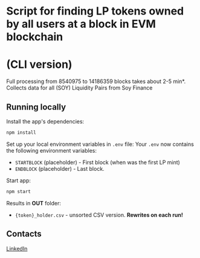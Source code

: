 # Script for finding LP tokens owned by all users at a block in EVM blockchain
# (CLI version)

Full processing from 8540975 to 14186359 blocks takes about 2-5 min*.
Collects data for all (SOY) Liquidity Pairs from Soy Finance

## Running locally

Install the app's dependencies:

```bash
npm install
```

Set up your local environment variables in `.env` file:
Your `.env` now contains the following environment variables:

- `STARTBLOCK` (placeholder) - First block (when was the first LP mint)
- `ENDBLOCK` (placeholder) - Last block.

Start app:

```bash
npm start
```

Results in **OUT** folder:
- `{token}_holder.csv` - unsorted CSV version. **Rewrites on each run!**

## Contacts

[LinkedIn](https://www.linkedin.com/in/aleksandr-s-terekhov/)
